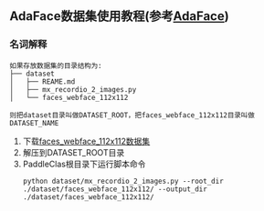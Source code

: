 ## AdaFace数据集使用教程(参考[AdaFace](https://github.com/mk-minchul/AdaFace/blob/master/README_TRAIN.md))
### 名词解释
```text
如果存放数据集的目录结构为:
├── dataset
│   ├── REAME.md
│   ├── mx_recordio_2_images.py
│   └── faces_webface_112x112

则把dataset目录叫做DATASET_ROOT，把faces_webface_112x112目录叫做DATASET_NAME
```

1. 下载[faces_webface_112x112数据集](https://github.com/deepinsight/insightface/tree/master/recognition/_datasets_)
2. 解压到DATASET_ROOT目录
3. PaddleClas根目录下运行脚本命令
    ```
   python dataset/mx_recordio_2_images.py --root_dir ./dataset/faces_webface_112x112/ --output_dir ./dataset/faces_webface_112x112/
   ```